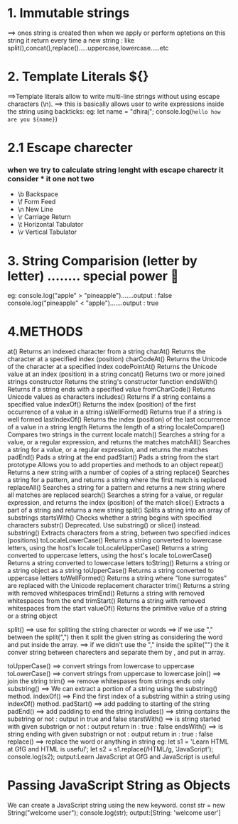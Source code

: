 # 1. Immutable strings
==> ones string is created then when we apply or perform optetions on this string it return every time a new string : like split(),concat(),replace().....uppercase,lowercase.....etc

# 2. Template Literals ${}
==>Template literals allow to write multi-line strings without using escape characters (\n).
==> this is basically allows user to write expressions inside the string using backticks:
eg: let name = "dhiraj";
    console.log(`hello how are you ${name}`)
    
# 2.1 Escape charecter
### when we try to calculate string lenght with escape charectr it consider \* it one not two
- \b	Backspace
- \f	Form Feed
- \n	New Line
- \r	Carriage Return
- \t	Horizontal Tabulator
- \v	Vertical Tabulator

# 3. String Comparision (letter by letter) ........ special power 🤩
eg: console.log("apple" > "pineapple").......output : false
    console.log("pineapple" < "apple").......output : true

# 4.METHODS
at()	Returns an indexed character from a string
charAt()	Returns the character at a specified index (position)
charCodeAt()	Returns the Unicode of the character at a specified index
codePointAt()	Returns the Unicode value at an index (position) in a string
concat()	Returns two or more joined strings
constructor	Returns the string's constructor function
endsWith()	Returns if a string ends with a specified value
fromCharCode()	Returns Unicode values as characters
includes()	Returns if a string contains a specified value
indexOf()	Returns the index (position) of the first occurrence of a value in a string
isWellFormed()	Returns true if a string is well formed
lastIndexOf()	Returns the index (position) of the last occurrence of a value in a string
length	Returns the length of a string
localeCompare()	Compares two strings in the current locale
match()	Searches a string for a value, or a regular expression, and returns the matches
matchAll()	Searches a string for a value, or a regular expression, and returns the matches
padEnd()	Pads a string at the end
padStart()	Pads a string from the start
prototype	Allows you to add properties and methods to an object
repeat()	Returns a new string with a number of copies of a string
replace()	Searches a string for a pattern, and returns a string where the first match is replaced
replaceAll()	Searches a string for a pattern and returns a new string where all matches are replaced
search()	Searches a string for a value, or regular expression, and returns the index (position) of the match
slice()	Extracts a part of a string and returns a new string
split()	Splits a string into an array of substrings
startsWith()	Checks whether a string begins with specified characters
substr()	Deprecated. Use substring() or slice() instead.
substring()	Extracts characters from a string, between two specified indices (positions)
toLocaleLowerCase()	Returns a string converted to lowercase letters, using the host's locale
toLocaleUpperCase()	Returns a string converted to uppercase letters, using the host's locale
toLowerCase()	Returns a string converted to lowercase letters
toString()	Returns a string or a string object as a string
toUpperCase()	Returns a string converted to uppercase letters
toWellFormed()	Returns a string where "lone surrogates" are replaced with the Unicode replacement character
trim()	Returns a string with removed whitespaces
trimEnd()	Returns a string with removed whitespaces from the end
trimStart()	Returns a string with removed whitespaces from the start
valueOf()	Returns the primitive value of a string or a string object


  split() 
  ==> use for spliting the string charecter or words 
      ==> if we use "," between the  split(",") then it split the given string as considering the word and put inside the array.
      ==> if we didn't use the "," inside the splite("") the it conver string between charecters and separate them by , and put in array.
  
  toUpperCase() ==> convert strings from lowercase to uppercase
  toLowerCase() ==> convert strings from uppercase to lowercase
  join() ==> join the string 
  trim() ==> remove whitespases from strings ends only 
  substring() ==> We can extract a portion of a string using the substring() method.
  indexOf() ==> Find the first index of a substring within a string using indexOf() method.
  padStart() ==> add padding to starting of the string
  padEnd() ==> add padding to end the string 
  includes() ==> string contains the substring or not : output in true and false
  starstWith() ==> is string started with given substrign or not : output return in :  true : false
  endsWith() ==> is string ending with given substrign or not : output return in :  true : false
  replace() ==> replace the word or anything in string
  eg: let s1 = 'Learn HTML at GfG and HTML is useful';
      let s2 = s1.replace(/HTML/g, 'JavaScript');
      console.log(s2);
      output:Learn JavaScript at GfG and JavaScript is useful


# Passing JavaScript String as Objects
We can create a JavaScript string using the new keyword.
const str = new String("welcome user");
console.log(str);
output:[String: 'welcome user']
